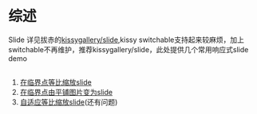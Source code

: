 # 综述
Slide 详见拔赤的[kissygallery/slide](https://github.com/kissygalleryteam/slide),kissy switchable支持起来较麻烦，加上switchable不再维护，推荐kissygallery/slide，此处提供几个常用响应式slide demo   

## 
1. [在临界点等比缩放slide](http://miaojing.github.io/responsive/1.0/demo/slide/slide-chgwidthheight.html)
2. [在临界点由平铺图片变为slide](http://miaojing.github.io/responsive/1.0/demo/slide/slide-smalltoslide.html)
3. [自适应等比缩放slide](http://miaojing.github.io/responsive/1.0/demo/slide/slide-percent.html)(还有问题)
